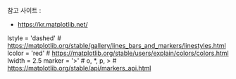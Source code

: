 참고 사이트 : 
- https://kr.matplotlib.net/



lstyle = 'dashed'             # https://matplotlib.org/stable/gallery/lines_bars_and_markers/linestyles.html
lcolor = 'red'                # https://matplotlib.org/stable/users/explain/colors/colors.html
lwidth = 2.5
marker = '>' #  o, *, p, >   # https://matplotlib.org/stable/api/markers_api.html